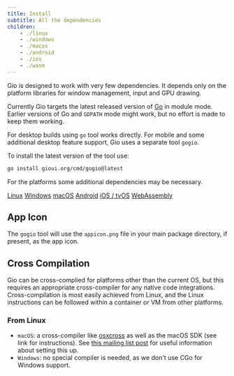 ```yaml
---
title: Install
subtitle: All the dependencies
children:
    - ./linux
    - ./windows
    - ./macos
    - ./android
    - ./ios
    - ./wasm
---
```


Gio is designed to work with very few dependencies. It depends only on the
platform libraries for window management, input and GPU drawing.

Currently Gio targets the latest released version of [Go](https://golang.org/dl)
in module mode. Earlier versions of Go and `GOPATH` mode might work, but no
effort is made to keep them working.

For desktop builds using `go` tool works directly. For mobile and some
additional desktop feature support, Gio uses a separate tool `gogio`.

To install the latest version of the tool use:

``` sh
go install gioui.org/cmd/gogio@latest
```

For the platforms some additional dependencies may be necessary.

<div class="big-links">
    <a href="/doc/install/linux">Linux</a>
    <a href="/doc/install/windows">Windows</a>
    <a href="/doc/install/macos">macOS</a>
    <a href="/doc/install/android">Android</a>
    <a href="/doc/install/ios">iOS / tvOS</a>
    <a href="/doc/install/wasm">WebAssembly</a>
</div>

## App Icon

The `gogio` tool will use the `appicon.png` file in your main package directory,
if present, as the app icon.

## Cross Compilation

Gio can be cross-complied for platforms other than the current OS, but this requires an appropriate cross-compiler for any native code integrations. Cross-compilation is most easily achieved from Linux, and the Linux instructions can be followed within a container or VM from other platforms.

### From Linux

- `macOS`: a cross-compiler like [osxcross](https://github.com/tpoechtrager/osxcross) as well as the macOS SDK (see link for instructions). See [this mailing list post](https://lists.sr.ht/~eliasnaur/gio/%3CCAHe4cPmjd3RkZ9NsANc4Y7cdsSv9YUWkqwEEKZLhgVJ4emsNpA@mail.gmail.com%3E) for useful information about setting this up.
- `Windows`: no special compiler is needed, as we don't use CGo for Windows support.
